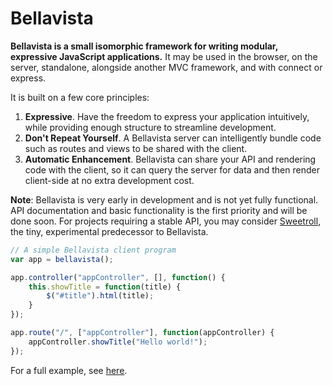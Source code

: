 # Bellavista

**Bellavista is a small isomorphic framework for writing modular, expressive JavaScript applications.** It may be used in the browser, on the server, standalone, alongside another MVC framework, and with connect or express.

It is built on a few core principles:

1. **Expressive**. Have the freedom to express your application intuitively, while providing enough structure to streamline development.
2. **Don't Repeat Yourself**. A Bellavista server can intelligently bundle code such as routes and views to be shared with the client.
3. **Automatic Enhancement**. Bellavista can share your API and rendering code with the client, so it can query the server for data and then render client-side at no extra development cost.

**Note**: Bellavista is very early in development and is not yet fully functional. API documentation and basic functionality is the first priority and will be done soon. For projects requiring a stable API, you may consider [Sweetroll](http://www.github.com/jsonnull/sweetroll), the tiny, experimental predecessor to Bellavista.

``` js
// A simple Bellavista client program
var app = bellavista();

app.controller("appController", [], function() {
    this.showTitle = function(title) {
        $("#title").html(title);
    }
});

app.route("/", ["appController"], function(appController) {
    appController.showTitle("Hello world!");
});
```

For a full example, see [here](https://github.com/jsonnull/bellavista/blob/master/examples/example.js).
